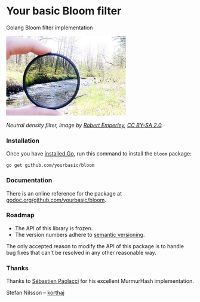 # Your basic Bloom filter

Golang Bloom filter implementation

![Neutral density filter](ND-filter.jpg)

*Neutral density filter, image by [Robert Emperley][re], [CC BY-SA 2.0][ccbysa].*

### Installation

Once you have [installed Go][golang-install], run this command
to install the `bloom` package:

    go get github.com/yourbasic/bloom
    
### Documentation

There is an online reference for the package at
[godoc.org/github.com/yourbasic/bloom][godoc-bloom].

### Roadmap

* The API of this library is frozen.
* The version numbers adhere to [semantic versioning][sv].

The only accepted reason to modify the API of this package is to
handle bug fixes that can't be resolved in any other reasonable way.

### Thanks

Thanks to [Sébastien Paolacci][sp] for his excellent MurmurHash implementation.

Stefan Nilsson – [korthaj](https://github.com/korthaj)

[godoc-bloom]: https://godoc.org/github.com/yourbasic/bloom
[golang-install]: http://golang.org/doc/install.html
[ccbysa]: https://creativecommons.org/licenses/by-sa/2.0/deed.en
[re]: https://www.flickr.com/photos/66016280@N00
[sp]: https://github.com/spaolacci
[sv]: http://semver.org/
